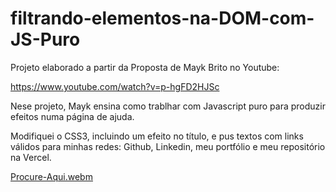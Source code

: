 # <h1>filtrando-elementos-na-DOM-com-JS-Puro</h1>
<p> Projeto elaborado a partir da Proposta de Mayk Brito no Youtube:</p

https://www.youtube.com/watch?v=p-hgFD2HJSc
<p> Nese projeto, Mayk ensina como trablhar com Javascript puro para produzir efeitos numa página de ajuda.</p>
 Modifiquei o CSS3, incluindo um efeito no título, e pus textos com links válidos para minhas redes: Github, Linkedin, meu portfólio e meu repositório na Vercel.

[Procure-Aqui.webm](https://user-images.githubusercontent.com/116033560/209448680-f0f9b9c0-3213-43a7-921e-acf04829e8b5.webm)

